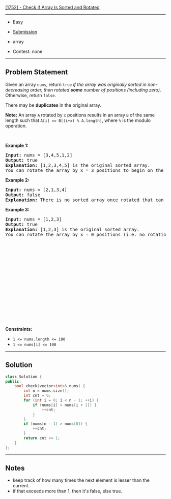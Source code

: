[[1752] - Check if Array Is Sorted and Rotated](https://leetcode.com/problems/check-if-array-is-sorted-and-rotated)

---

- Easy
- [Submission](https://leetcode.com/problems/check-if-one-string-swap-can-make-strings-equal/submissions/1532058500/)

- array
- Contest: none

---

## Problem Statement

<p>Given an array <code>nums</code>, return <code>true</code><em> if the array was originally sorted in non-decreasing order, then rotated <strong>some</strong> number of positions (including zero)</em>. Otherwise, return <code>false</code>.</p>

<p>There may be <strong>duplicates</strong> in the original array.</p>

<p><strong>Note:</strong> An array <code>A</code> rotated by <code>x</code> positions results in an array <code>B</code> of the same length such that <code>A[i] == B[(i+x) % A.length]</code>, where <code>%</code> is the modulo operation.</p>

<p>&nbsp;</p>
<p><strong class="example">Example 1:</strong></p>

<pre>
<strong>Input:</strong> nums = [3,4,5,1,2]
<strong>Output:</strong> true
<strong>Explanation:</strong> [1,2,3,4,5] is the original sorted array.
You can rotate the array by x = 3 positions to begin on the element of value 3: [3,4,5,1,2].
</pre>

<p><strong class="example">Example 2:</strong></p>

<pre>
<strong>Input:</strong> nums = [2,1,3,4]
<strong>Output:</strong> false
<strong>Explanation:</strong> There is no sorted array once rotated that can make nums.
</pre>

<p><strong class="example">Example 3:</strong></p>

<pre>
<strong>Input:</strong> nums = [1,2,3]
<strong>Output:</strong> true
<strong>Explanation:</strong> [1,2,3] is the original sorted array.
You can rotate the array by x = 0 positions (i.e. no rotation) to make nums.
</pre>

<div class="simple-translate-system-theme" id="simple-translate">
<div>
<div class="simple-translate-button " style="background-image: url(&quot;moz-extension://8a9ffb6b-7e69-4e93-aae1-436a1448eff6/icons/512.png&quot;); height: 22px; width: 22px; top: 10px; left: 10px;">&nbsp;</div>

<div class="simple-translate-panel " style="width: 300px; height: 200px; top: 0px; left: 0px; font-size: 13px;">
<div class="simple-translate-result-wrapper" style="overflow: hidden;">
<div class="simple-translate-move" draggable="true">&nbsp;</div>

<div class="simple-translate-result-contents">
<p class="simple-translate-result" dir="auto">&nbsp;</p>

<p class="simple-translate-candidate" dir="auto">&nbsp;</p>
</div>
</div>
</div>
</div>
</div>

<p>&nbsp;</p>
<p><strong>Constraints:</strong></p>

<ul>
	<li><code>1 &lt;= nums.length &lt;= 100</code></li>
	<li><code>1 &lt;= nums[i] &lt;= 100</code></li>
</ul>


---

## Solution

```cpp
class Solution {
public:
    bool check(vector<int>& nums) {
        int n = nums.size();
        int cnt = 0;
        for (int i = 0; i < n - 1; ++i) {
            if (nums[i] > nums[i + 1]) {
                ++cnt;
            }
        }
        if (nums[n - 1] > nums[0]) {
            ++cnt;
        }
        return cnt <= 1;
    }
};
```

---

## Notes

- keep track of how many times the next element is lesser than the current.
- if that exceeds more than 1, then it's false, else true.
